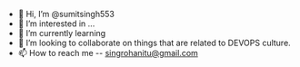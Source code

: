 - 👋 Hi, I’m @sumitsingh553
- 👀 I’m interested in ...
- 🌱 I’m currently learning 
- 💞️ I’m looking to collaborate on things that are related to DEVOPS culture.
- 📫 How to reach me -- singrohanitu@gmail.com

<!---
sumitsingh553/sumitsingh553 is a ✨ special ✨ repository because its `README.md` (this file) appears on your GitHub profile.
You can click the Preview link to take a look at your changes.
--->
